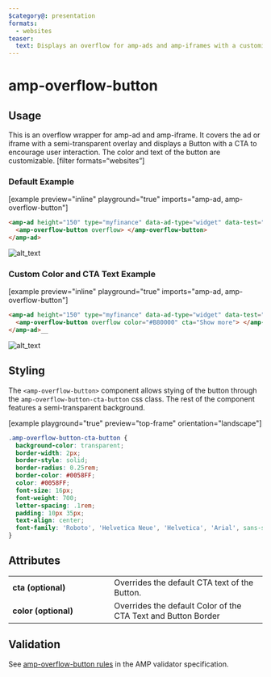 ```yaml
---
$category@: presentation
formats:
  - websites
teaser:
  text: Displays an overflow for amp-ads and amp-iframes with a customizable button.
---
```


<!--
Copyright 2021 The AMP HTML Authors. All Rights Reserved.

Licensed under the Apache License, Version 2.0 (the "License");
you may not use this file except in compliance with the License.
You may obtain a copy of the License at

      http://www.apache.org/licenses/LICENSE-2.0

Unless required by applicable law or agreed to in writing, software
distributed under the License is distributed on an "AS-IS" BASIS,
WITHOUT WARRANTIES OR CONDITIONS OF ANY KIND, either express or implied.
See the License for the specific language governing permissions and
limitations under the License.
-->

# amp-overflow-button

## Usage

This is an overflow wrapper for amp-ad and amp-iframe. It covers the ad or iframe with a semi-transparent overlay and displays a Button with a CTA to encourage user interaction. The color and text of the button are customizable.
[filter formats=“websites”]

### Default Example

[example preview="inline" playground="true" imports="amp-ad, amp-overflow-button"]

```html
<amp-ad height="150" type="myfinance" data-ad-type="widget" data-test="true">
  <amp-overflow-button overflow> </amp-overflow-button>
</amp-ad>
```

![alt_text](images/default_color_cta.png 'image_tooltip')

### Custom Color and CTA Text Example

[example preview="inline" playground="true" imports="amp-ad, amp-overflow-button"]

```html
<amp-ad height="150" type="myfinance" data-ad-type="widget" data-test="true">
  <amp-overflow-button overflow color="#B80000" cta="Show more"> </amp-overflow-button>
</amp-ad>__
```

![alt_text](images/custom_color_cta.png 'image_tooltip')

## Styling

The `<amp-overflow-button>` component allows stying of the button through the `amp-overflow-button-cta-button` css class. The rest of the component features a semi-transparent background.

[example playground="true" preview="top-frame" orientation="landscape"]

```css
.amp-overflow-button-cta-button {
  background-color: transparent;
  border-width: 2px;
  border-style: solid;
  border-radius: 0.25rem;
  border-color: #0058FF;
  color: #0058FF;
  font-size: 16px;
  font-weight: 700;
  letter-spacing: .1rem;
  padding: 10px 35px;
  text-align: center;
  font-family: 'Roboto', 'Helvetica Neue', 'Helvetica', 'Arial', sans-serif;
}
```

## Attributes

<table>
  <tr>
    <td width="40%"><strong>cta (optional)</strong></td>
    <td>Overrides the default CTA text of the Button</a>.</td>
  </tr>
  <tr>
    <td width="40%"><strong>color (optional)</strong></td>
    <td>Overrides the default Color of the CTA Text and Button Border</td>
  </tr>
</table>

## Validation

See [amp-overflow-button rules](https://github.com/ampproject/amphtml/blob/master/extensions/amp-overflow-button/validator-amp-overflow-button.protoascii) in the AMP validator specification.

